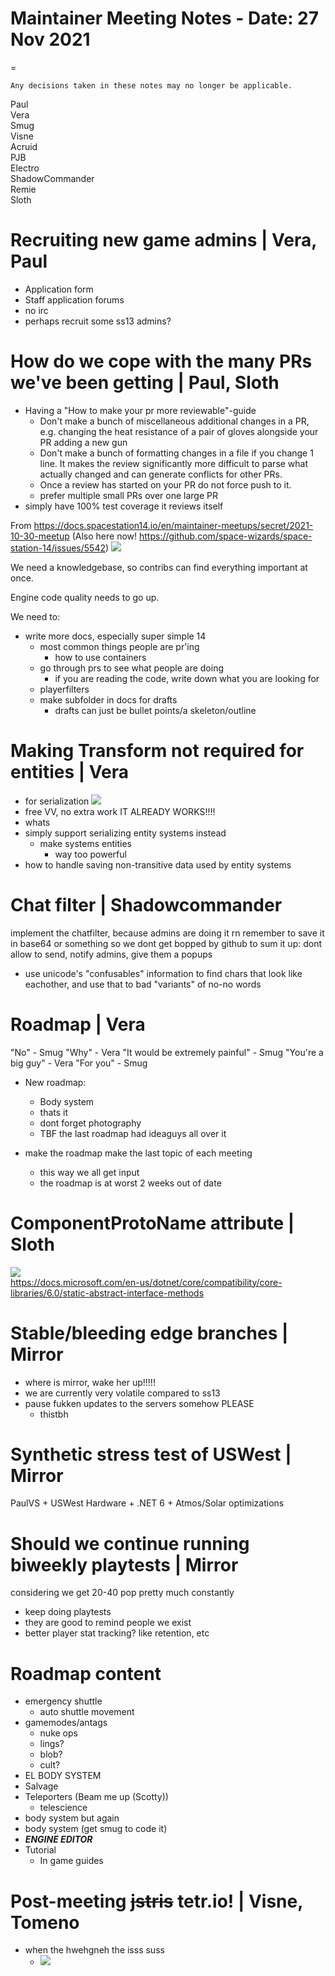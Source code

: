 ﻿# Maintainer Meeting Notes - Date: 27 Nov 2021
=
```admonish info
Any decisions taken in these notes may no longer be applicable.
```

Paul  
Vera  
Smug  
Visne  
Acruid  
PJB  
Electro  
ShadowCommander  
Remie  
Sloth

# Recruiting new game admins | Vera, Paul
- Application form
- Staff application forums
- no irc
- perhaps recruit some ss13 admins?

# How do we cope with the many PRs we've been getting | Paul, Sloth
- Having a "How to make your pr more reviewable"-guide
    - Don't make a bunch of miscellaneous additional changes in a PR, e.g. changing the heat resistance of a pair of gloves alongside your PR adding a new gun
    - Don't make a bunch of formatting changes in a file if you change 1 line. It makes the review significantly more difficult to parse what actually changed and can generate conflicts for other PRs.
    - Once a review has started on your PR do not force push to it.
    - prefer multiple small PRs over one large PR
- simply have 100% test coverage it reviews itself

From https://docs.spacestation14.io/en/maintainer-meetups/secret/2021-10-30-meetup
(Also here now! https://github.com/space-wizards/space-station-14/issues/5542)
![](https://i.imgur.com/vPY8qhP.png)

We need a knowledgebase, so contribs can find everything important at once.

Engine code quality needs to go up.

We need to:
- write more docs, especially super simple 14
    - most common things people are pr'ing
        - how to use containers
    - go through prs to see what people are doing
        - if you are reading the code, write down what you are looking for
    - playerfilters
    - make subfolder in docs for drafts
        - drafts can just be bullet points/a skeleton/outline

# Making Transform not required for entities | Vera
- for serialization
  ![](https://i.imgur.com/BY3W0oM.png)
- free VV, no extra work IT ALREADY WORKS!!!!
- whats
- simply support serializing entity systems instead
    - make systems entities
        - way too powerful
- how to handle saving non-transitive data used by entity systems

# Chat filter | Shadowcommander
implement the chatfilter, because admins are doing it rn
remember to save it in base64 or something so we dont get bopped by github
to sum it up: dont allow to send, notify admins, give them a popups
- use unicode's "confusables" information to find chars that look like eachother, and use that to bad "variants" of no-no words


# Roadmap | Vera
"No" - Smug
"Why" - Vera
"It would be extremely painful" - Smug
"You're a big guy" - Vera
"For you" - Smug

- New roadmap:
    - Body system
    - thats it
    - dont forget photography
    - TBF the last roadmap had ideaguys all over it

- make the roadmap make the last topic of each meeting
    - this way we all get input
    - the roadmap is at worst 2 weeks out of date

# ComponentProtoName attribute | Sloth
![](https://i.imgur.com/kzYoNoF.png)  
https://docs.microsoft.com/en-us/dotnet/core/compatibility/core-libraries/6.0/static-abstract-interface-methods

# Stable/bleeding edge branches | Mirror
- where is mirror, wake her up!!!!!
- we are currently very volatile compared to ss13
- pause fukken updates to the servers somehow PLEASE
    - thistbh

# Synthetic stress test of USWest | Mirror
PaulVS + USWest Hardware + .NET 6 + Atmos/Solar optimizations

# Should we continue running biweekly playtests | Mirror
considering we get 20-40 pop pretty much constantly
- keep doing playtests
- they are good to remind people we exist
- better player stat tracking? like retention, etc

# Roadmap content
- emergency shuttle
    - auto shuttle movement
- gamemodes/antags
    - nuke ops
    - lings?
    - blob?
    - cult?
- EL BODY SYSTEM
- Salvage
- Teleporters (Beam me up (Scotty))
    - telescience
- body system but again
- body system (get smug to code it)
- __***ENGINE EDITOR***__
- Tutorial
    - In game guides

# Post-meeting ~~jstris~~ tetr.io! | Visne, Tomeno
- when the hwehgneh the isss suss
    - ![](https://cdn.discordapp.com/emojis/818484273995841547.png?size=32)
